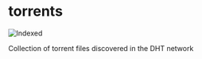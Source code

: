 torrents 
========
![Indexed](https://img.shields.io/badge/indexed-180728-blue)

Collection of torrent files discovered in the DHT network
